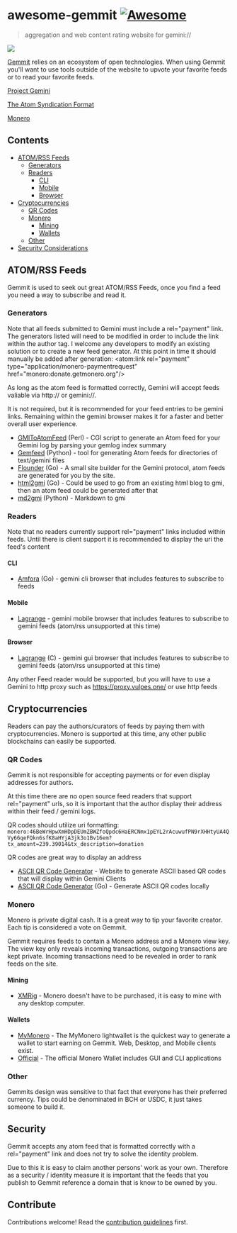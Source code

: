 # awesome-gemmit [![Awesome](https://awesome.re/badge.svg)](https://awesome.re)

> aggregation and web content rating website for gemini://

![](https://siasky.net/AAB20LSkGyNNVlqu353VdREc35QDP_xmGssZlEJOFKKJeA)

[Gemmit](https://github.com/t-900-a/gemmit) relies on an ecosystem of open technologies. When using Gemmit you'll want to use tools outside of the website to upvote your favorite feeds or to read your favorite feeds.

[Project Gemini](https://gemini.circumlunar.space/)

[The Atom Syndication Format](https://tools.ietf.org/html/rfc4287)

[Monero](https://www.getmonero.org)

## Contents

- [ATOM/RSS Feeds](#atom)
  - [Generators](#generators)
  - [Readers](#readers)
    - [CLI](#cli)
    - [Mobile](#mobile) 
    - [Browser](#browser)
- [Cryptocurrencies](#cryptocurrencies)
  - [QR Codes](#qrcodes)
  - [Monero](#monero)
    - [Mining](#mining)
    - [Wallets](#wallets) 
  - [Other](#other)
- [Security Considerations](#security)


## ATOM/RSS Feeds

Gemmit is used to seek out great ATOM/RSS Feeds, once you find a feed you need a way to subscribe and read it.

### Generators

Note that all feeds submitted to Gemini must include a rel="payment" link.
The generators listed will need to be modified in order to include the link within the author tag. I welcome any developers to modify an existing solution or to create a new feed generator.
At this point in time it should manually be added after generation: <atom:link rel="payment" type="application/monero-paymentrequest" href="monero:donate.getmonero.org"/>

As long as the atom feed is formatted correctly, Gemini will accept feeds valiable via http:// or gemini://.

It is not required, but it is recommended for your feed entries to be gemini links. Remaining within the gemini browser makes it for a faster and better overall user experience.

- [GMIToAtomFeed](https://github.com/LukeEmmet/GMIToAtomFeed) (Perl) - CGI script to generate an Atom feed for your Gemini log by parsing your gemlog index summary
- [Gemfeed](https://tildegit.org/solderpunk/gemfeed) (Python) -  tool for generating Atom feeds for directories of text/gemini files
- [Flounder](https://github.com/alexwennerberg/flounder) (Go) - A small site builder for the Gemini protocol, atom feeds are generated for you by the site.
- [html2gmi](https://github.com/lukeemmet/html2gmi) (Go) - Could be used to go from an existing html blog to gmi, then an atom feed could be generated after that
- [md2gmi](https://github.com/makeworld-the-better-one/md2gemini) (Python) - Markdown to gmi
### Readers
Note that no readers currently support rel="payment" links included within feeds. Until there is client support it is recommended to display the uri the feed's content
#### CLI
- [Amfora](https://github.com/makeworld-the-better-one/amfora) (Go) - gemini cli browser that includes features to subscribe to feeds
#### Mobile
- [Lagrange](https://gmi.skyjake.fi/gemlog/2021-03_testflight.gmi) - gemini mobile browser that includes features to subscribe to gemini feeds (atom/rss unsupported at this time)
#### Browser
- [Lagrange](https://github.com/skyjake/lagrange) (C) - gemini gui browser that includes features to subscribe to gemini feeds (atom/rss unsupported at this time)

Any other Feed reader would be supported, but you will have to use a Gemini to http proxy such as https://proxy.vulpes.one/ or use http feeds

## Cryptocurrencies

Readers can pay the authors/curators of feeds by paying them with cryptocurrencies.
Monero is supported at this time, any other public blockchains can easily be supported.

### QR Codes

Gemmit is not responsible for accepting payments or for even display addresses for authors.

At this time there are no open source feed readers that support rel="payment" urls, so it is important that the author display their address within their feed / gemini logs.

QR codes should utilize uri formatting:
`monero:46BeWrHpwXmHDpDEUmZBWZfoQpdc6HaERCNmx1pEYL2rAcuwufPN9rXHHtyUA4QVy66qeFQkn6sfK8aHYjA3jk3o1Bv16em?tx_amount=239.39014&tx_description=donation`

QR codes are great way to display an address

- [ASCII QR Code Generator](http://asciiqr.com/) - Website to generate ASCII based QR codes that will display within Gemini Clients
- [ASCII QR Code Generator](https://github.com/fumiyas/qrc) (Go) - Generate ASCII QR codes locally

### Monero

Monero is private digital cash. It is a great way to tip your favorite creator. Each tip is considered a vote on Gemmit.

Gemmit requires feeds to contain a Monero address and a Monero view key.
The view key only reveals incoming transactions, outgoing transactions are kept private.
Incoming transactions need to be revealed in order to rank feeds on the site.
#### Mining
- [XMRig](https://xmrig.com/) - Monero doesn't have to be purchased, it is easy to mine with any desktop computer.
#### Wallets
- [MyMonero](https://mymonero.com/) - The MyMonero lightwallet is the quickest way to generate a wallet to start earning on Gemmit. Web, Desktop, and Mobile clients exist.
- [Official](https://getmonero.org/downloads) - The official Monero Wallet includes GUI and CLI applications

### Other
Gemmits design was sensitive to that fact that everyone has their preferred currency. Tips could be denominated in BCH or USDC, it just takes someone to build it.

## Security

Gemmit accepts any atom feed that is formatted correctly with a rel="payment" link and does not try to solve the identity problem. 

Due to this it is easy to claim another persons' work as your own. Therefore as a security / identity measure it is important that the feeds that you publish to Gemmit reference a domain that is know to be owned by you.

## Contribute

Contributions welcome! Read the [contribution guidelines](contributing.md) first.
